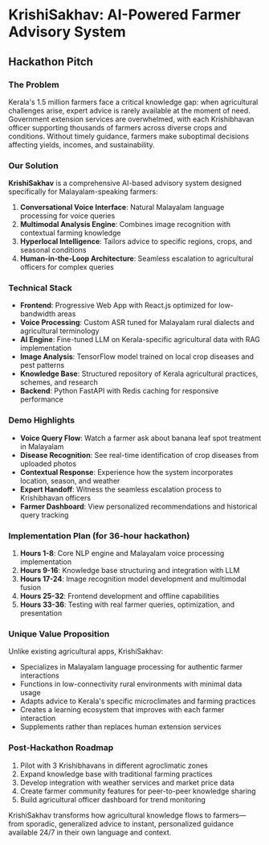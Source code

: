 # KrishiSakhav: AI-Powered Farmer Advisory System

## Hackathon Pitch

### The Problem
Kerala's 1.5 million farmers face a critical knowledge gap: when agricultural challenges arise, expert advice is rarely available at the moment of need. Government extension services are overwhelmed, with each Krishibhavan officer supporting thousands of farmers across diverse crops and conditions. Without timely guidance, farmers make suboptimal decisions affecting yields, incomes, and sustainability.

### Our Solution
**KrishiSakhav** is a comprehensive AI-based advisory system designed specifically for Malayalam-speaking farmers:

1. **Conversational Voice Interface**: Natural Malayalam language processing for voice queries
2. **Multimodal Analysis Engine**: Combines image recognition with contextual farming knowledge
3. **Hyperlocal Intelligence**: Tailors advice to specific regions, crops, and seasonal conditions
4. **Human-in-the-Loop Architecture**: Seamless escalation to agricultural officers for complex queries

### Technical Stack
- **Frontend**: Progressive Web App with React.js optimized for low-bandwidth areas
- **Voice Processing**: Custom ASR tuned for Malayalam rural dialects and agricultural terminology
- **AI Engine**: Fine-tuned LLM on Kerala-specific agricultural data with RAG implementation
- **Image Analysis**: TensorFlow model trained on local crop diseases and pest patterns
- **Knowledge Base**: Structured repository of Kerala agricultural practices, schemes, and research
- **Backend**: Python FastAPI with Redis caching for responsive performance

### Demo Highlights
- **Voice Query Flow**: Watch a farmer ask about banana leaf spot treatment in Malayalam
- **Disease Recognition**: See real-time identification of crop diseases from uploaded photos
- **Contextual Response**: Experience how the system incorporates location, season, and weather
- **Expert Handoff**: Witness the seamless escalation process to Krishibhavan officers
- **Farmer Dashboard**: View personalized recommendations and historical query tracking

### Implementation Plan (for 36-hour hackathon)
1. **Hours 1-8**: Core NLP engine and Malayalam voice processing implementation
2. **Hours 9-16**: Knowledge base structuring and integration with LLM
3. **Hours 17-24**: Image recognition model development and multimodal fusion
4. **Hours 25-32**: Frontend development and offline capabilities
5. **Hours 33-36**: Testing with real farmer queries, optimization, and presentation

### Unique Value Proposition
Unlike existing agricultural apps, KrishiSakhav:
- Specializes in Malayalam language processing for authentic farmer interactions
- Functions in low-connectivity rural environments with minimal data usage
- Adapts advice to Kerala's specific microclimates and farming practices
- Creates a learning ecosystem that improves with each farmer interaction
- Supplements rather than replaces human extension services

### Post-Hackathon Roadmap
1. Pilot with 3 Krishibhavans in different agroclimatic zones
2. Expand knowledge base with traditional farming practices
3. Develop integration with weather services and market price data
4. Create farmer community features for peer-to-peer knowledge sharing
5. Build agricultural officer dashboard for trend monitoring

KrishiSakhav transforms how agricultural knowledge flows to farmers—from sporadic, generalized advice to instant, personalized guidance available 24/7 in their own language and context.